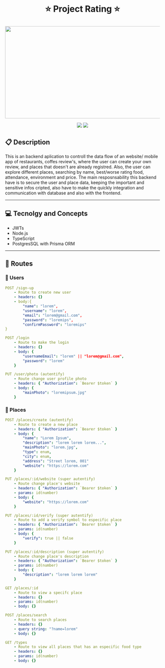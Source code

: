 # <p align = "center">⭐ Project Rating ⭐</p>

<p align="center">
   <img src="https://www.impactplus.com/hubfs/customer-reviews-in-sales-featured.jpg" width="600" height="300" object-fit="cover"/>
</p>

<p align = "center">
   <img src="https://img.shields.io/badge/author-lucasmartinso-4dae71?style=flat-square" />
   <img src="https://img.shields.io/github/languages/count/lucasmartinso/projeto20-repoprovas?color=4dae71&style=flat-square" />
</p>


##  :clipboard: Description

This is an backend aplication to controll the data flow of an website/ mobile app of restaurants, coffes review's, where the user can create your own review, and places that doesn't are already registred. Also, the user can explore different places, searching by name, best/worse rating food, attendance, environment and price. The main resposnsability this backend have is to secure the user and place data, keeping the important and sensitive infos cripted, also have to make the quickly integration and communication with database and also with the frontend. 
***

## :computer:	 Tecnolgy and Concepts 

- JWTs
- Node.js
- TypeScript
- PostgresSQL with Prisma ORM

***

## :rocket: Routes

### 👥 Users 

```yml
POST /sign-up
    - Route to create new user
    - headers: {}
    - body:{
        "name": "lorem",
        "username": "lorem",
        "email": "lorem@gmail.com",
        "password": "loremips",
        "confirmPassword": "loremips"
}
```
    
```yml 
POST /login
    - Route to make the login
    - headers: {}
    - body: {
        "usernameEmail": "lorem" || "lorem@gmail.com",
        "password": "lorem"
    }
```

```yml 
PUT /user/photo (autentify)
    - Route change user profile photo
    - headers: { "Authorization": `Bearer $token` }
    - body: {
        "mainPhoto": "loremipsum.jpg"
    }
```

### 🏣 Places  

```yml 
POST /places/create (autentify)
    - Route to create a new place
    - headers: { "Authorization": `Bearer $token` }
    - body: {
        "name": "Lorem Ipsum",
        "description": "lorem lorem lorem...",
        "mainPhoto": "lorem.jpg",
        "type": enum,
        "city": enum,
        "address": "Street lorem, 001"
        "website": "https://lorem.com"
    }
```

```yml 
PUT /places/:id/website (super autentify)
    - Route change place's website 
    - headers: { "Authorization": `Bearer $token` }
    - params: id(number)
    - body: {
        "website": "https://lorem.com"
    }
```

```yml 
PUT /places/:id/verify (super autentify)
    - Route to add a verify symbol to especific place
    - headers: { "Authorization": `Bearer $token` }
    - params: id(number)
    - body: {
        "verify": true || false 
    }
```

```yml 
PUT /places/:id/description (super autentify)
    - Route change place's description
    - headers: { "Authorization": `Bearer $token` }
    - params: id(number)
    - body: {
        "description": "lorem lorem lorem"
    }
```

```yml 
GET /places/:id
    - Route to view a specifc place 
    - headers: {}
    - params: id(number)
    - body: {}
```

```yml 
POST /places/search
    - Route to search places
    - headers: {}
    - query string: "?name=lorem"
    - body: {}
```

```yml 
GET /types
    - Route to view all places that has an especific food type
    - headers: {}
    - params: id(number)
    - body: {}
```
